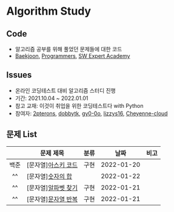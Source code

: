 # Algorithm Study


## Code
- 알고리즘 공부를 위해 풀었던 문제들에 대한 코드
- [Baekjoon](https://www.acmicpc.net/), [Programmers](https://programmers.co.kr/), [SW Expert Academy](https://swexpertacademy.com/main/main.do)

## Issues
- 온라인 코딩테스트 대비 알고리즘 스터디 진행
- 기간: 2021.10.04 ~ 2022.01.01
- 참고 교재: 이것이 취업을 위한 코딩테스트다 with Python
- 참여자: [2pterons](https://github.com/2pterons), [dobbytk](https://github.com/dobbytk), [gy0-0o](https://github.com/gy0-0o), [lizzys16](https://github.com/lizzys16), [Cheyenne-cloud](https://github.com/Cheyenne-cloud)

## 문제 List
| |문제 제목|분류|날짜|비고|
|:--:|--|--|:--:|--|
|백준|[문자열][아스키 코드](https://www.acmicpc.net/problem/11654)|구현|2022-01-20||
|^^|[문자열][숫자의 합](https://www.acmicpc.net/problem/11720)||2022-01-22||
|^^|[문자열][알파벳 찾기](https://www.acmicpc.net/problem/10809)|구현|2022-01-21||
|^^|[문자열][문자열 반복](https://www.acmicpc.net/problem//2675)|구현|2022-01-21||